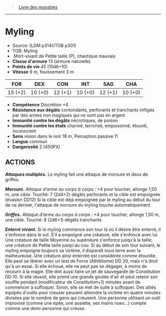 ﻿> [Livre des monstres](tome_of_beasts_old.md)

---

# Myling

- Source: (LDM p314)(TOB p301)
- TOB: Myling
-  Mort-vivant de Petite taille (P), chaotique mauvais
- **Classe d'armure** 13 (armure naturelle)
- **Points de vie** 45 (10d6+10)
- **Vitesse** 9 m, fouissement 3 m

|FOR|DEX|CON|INT|SAG|CHA|
|---|---|---|---|---|---|
|15 (+2)|10 (+0)|12 (+1)|10 (+0)|12 (+1)|10 (+0)|

- **Compétence** Discrétion +4
- **Résistance aux dégâts** contondants, perforants et tranchants infligés par des armes non magiques qui ne sont pas en argent
- **Immunité contre les dégâts** nécrotiques, de poison
- **Immunité contre les états** charmé, terrorisé, empoisonné, étourdi, inconscient
- **Sens** vision dans le noir 18 m, Perception passive 11
- **Langue** commun
- **Dangerosité** 2 (450PX)

## ACTIONS

**_Attaques multiples._** Le myling fait une attaque de morsure et deux de griffes.

**_Morsure._** _Attaque d'arme au corps à corps :_ +4 pour toucher, allonge 1,50 m, une cible. Touché: 7 (2d4+2) dégâts perforants et la cible est empoignée (évasion DD12) Si la cible est déjà empoignée par le myling au début du tour de ce dernier, l'attaque de morsure du myling touche automatiquement.

**_Griffes._** _Attaque d'arme au corps à corps :_ +4 pour toucher, allonge 1,50 m, une cible. Touché: 8 (2d6+1) dégâts tranchants.

**_Enterré vivant._** Si le myling commence son tour là où il désire être enterré, il s'enfonce dans le sol. S'il a empoigné une créature, elle s'enfonce avec lui. Une créature de taille Moyenne ou supérieure s'enfonce jusqu'à la taille, une créature de Petite taille jusqu'au cou. Si au début de son tour suivant, le myling empoigne toujours sa victime, il disparaît sous terre avec la malheureuse. Une créature ainsi enterrée est considérée comme étourdie. Elle peut se libérer avec un test de Force (Athlétisme) DD 20, mais n'a droit qu'à un essai. Si elle échoue, elle ne peut pas se dégager, à moins de recourir à la magie. Elle doit aussi faire un jet de sauvegarde de Constitution DD 10. Si elle réussit, elle prend une grande goulée d'air et peut retenir son souffle pendant (modificateur de Constitution+1) minutes avant de commencer à suffoquer. Sinon, elle se met de suite à suffoquer. Des alliés équipés d'outils pour creuser peuvent atteindre la victime en quatre minutes divisées par le nombre de gens qui creusent. Une personne utilisant un outil improvisé (comme une épée, une assiette, ses mains nues...) compte comme une demi-personne qui creuse.

